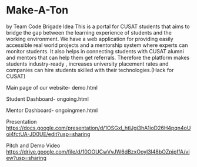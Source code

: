 # Make-A-Ton

by Team Code Brigade Idea This is a portal for CUSAT students that aims to bridge the gap between the learning experience of students and the working environment. We have a web application for providing easily accessible real world projects and a mentorship system where experts can monitor students. It also helps in connecting students with CUSAT alumni and mentors that can help them get referrals. Therefore the platform makes students industry-ready , increases university placement rates and companies can hire students skilled with their technologies.(Hack for CUSAT)

Main page of our website- demo.html

Student Dashboard- ongoing.html

Mentor Dashboard- ongoingmen.html

Presentation https://docs.google.com/presentation/d/1OSGxl_htlJgi3hA1ioD26H4pqn4oUoi4fctUA-JD0UE/edit?usp=sharing

Pitch and Demo Video https://drive.google.com/file/d/10OOUCwVvJW6dBzxOoyl3l48bOZpipffA/view?usp=sharing
